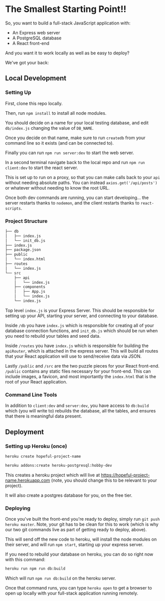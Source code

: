 # The Smallest Starting Point!!

So, you want to build a full-stack JavaScript application with:

- An Express web server
- A PostgreSQL database
- A React front-end

And you want it to work locally as well as be easy to deploy?

We've got your back:

## Local Development

### Setting Up

First, clone this repo locally.

Then, run `npm install` to install all node modules.

You should decide on a name for your local testing database, and edit `db/index.js` changing the value of `DB_NAME`.

Once you decide on that name, make sure to run `createdb` from your command line so it exists (and can be connected to).

Finally you can run `npm run server:dev` to start the web server.

In a second terminal navigate back to the local repo and run `npm run client:dev` to start the react server. 

This is set up to run on a proxy, so that you can make calls back to your `api` without needing absolute paths. You can instead `axios.get('/api/posts')` or whatever without needing to know the root URL.

Once both dev commands are running, you can start developing... the server restarts thanks to `nodemon`, and the client restarts thanks to `react-scripts`.

### Project Structure

```bash
├── db
│   ├── index.js
│   └── init_db.js
├── index.js
├── package.json
├── public
│   └── index.html
├── routes
│   └── index.js
└── src
    ├── api
    │   └── index.js
    ├── components
    │   ├── App.js
    │   └── index.js
    └── index.js
```

Top level `index.js` is your Express Server. This should be responsible for setting up your API, starting your server, and connecting to your database.

Inside `/db` you have `index.js` which is responsible for creating all of your database connection functions, and `init_db.js` which should be run when you need to rebuild your tables and seed data.

Inside `/routes` you have `index.js` which is responsible for building the `apiRouter`, which is attached in the express server. This will build all routes that your React application will use to send/receive data via JSON.

Lastly `/public` and `/src` are the two puzzle pieces for your React front-end. `/public` contains any static files necessary for your front-end. This can include images, a favicon, and most importantly the `index.html` that is the root of your React application.

### Command Line Tools

In addition to `client:dev` and `server:dev`, you have access to `db:build` which (you will write to) rebuilds the database, all the tables, and ensures that there is meaningful data present.

## Deployment

### Setting up Heroku (once)

```bash
heroku create hopeful-project-name

heroku addons:create heroku-postgresql:hobby-dev
```

This creates a heroku project which will live at https://hopeful-project-name.herokuapp.com (note, you should change this to be relevant to your project).

It will also create a postgres database for you, on the free tier.


### Deploying

Once you've built the front-end you're ready to deploy, simply run `git push heroku master`. Note, your git has to be clean for this to work (which is why our two git commands live as part of getting ready to deploy, above).

This will send off the new code to heroku, will install the node modules on their server, and will run `npm start`, starting up your express server.

If you need to rebuild your database on heroku, you can do so right now with this command:

```bash
heroku run npm run db:build
```

Which will run `npm run db:build` on the heroku server.

Once that command runs, you can type `heroku open` to get a browser to open up locally with your full-stack application running remotely.
